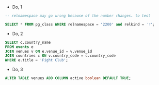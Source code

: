 - Do, 1

```sql
-- relnamespace may go wrong because of the number changes. to test

SELECT * FROM pg_class WHERE relnamespace = '2200' and relkind = 'r';
```

- Do, 2

```sql
SELECT c.country_name 
FROM events e 
JOIN venues v ON e.venue_id = v.venue_id 
JOIN countries c ON v.country_code = c.country_code 
WHERE e.title = 'Fight Club';
 ```


 - Do, 3

 ```sql
ALTER TABLE venues ADD COLUMN active boolean DEFAULT TRUE;
 ```